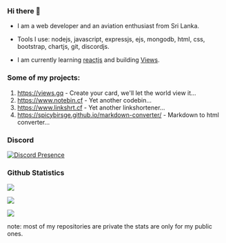 ### Hi there 👋


- I am a web developer and an aviation enthusiast from Sri Lanka.

- Tools I use: nodejs, javascript, expressjs, ejs, mongodb, html, css, bootstrap, chartjs, git, discordjs.

- I am currently learning [reactjs](https://reactjs.org/) and building [Views](https://views.gq).


### Some of my projects:

1. https://views.gq - Create your card, we'll let the world view it...
2. https://www.notebin.cf - Yet another codebin...
3. https://www.linkshrt.cf - Yet another linkshortener...
4. https://spicybirsge.github.io/markdown-converter/ - Markdown to html converter...


### Discord

[![Discord Presence](https://lanyard-profile-readme.vercel.app/api/818903544723406858?idleMessage=I%20am%20currently%20not%20doing%20any%20discord%20activity)](https://discord.com/users/818903544723406858/)


### Github Statistics

![](https://github-readme-stats.vercel.app/api?username=spicybirsge&show_icons=true&theme=dracula&hide=[%22issues%22])

![](https://github-profile-trophy.vercel.app/?username=spicybirsge&theme=dracula)

![](https://github-readme-stats.vercel.app/api/top-langs?username=spicybirsge&show_icons=true&theme=dracula&layout=compact)

note: most of my repositories are private the stats are only for my public ones.
